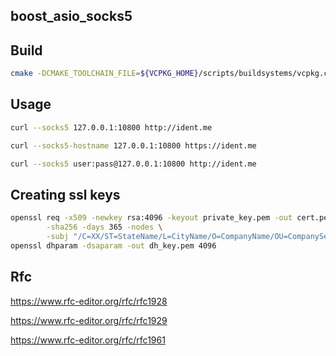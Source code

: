 ## boost_asio_socks5

## Build
```bash
cmake -DCMAKE_TOOLCHAIN_FILE=${VCPKG_HOME}/scripts/buildsystems/vcpkg.cmake -S. -B./build -G Ninja && cmake --build ./build
```

## Usage
```bash 
curl --socks5 127.0.0.1:10800 http://ident.me
```

```bash 
curl --socks5-hostname 127.0.0.1:10800 https://ident.me
```

```bash 
curl --socks5 user:pass@127.0.0.1:10800 http://ident.me
```

## Creating ssl keys
```bash
openssl req -x509 -newkey rsa:4096 -keyout private_key.pem -out cert.pem \
        -sha256 -days 365 -nodes \
        -subj "/C=XX/ST=StateName/L=CityName/O=CompanyName/OU=CompanySectionName/CN=CommonNameOrHostname"
openssl dhparam -dsaparam -out dh_key.pem 4096
```

## Rfc
https://www.rfc-editor.org/rfc/rfc1928

https://www.rfc-editor.org/rfc/rfc1929

https://www.rfc-editor.org/rfc/rfc1961